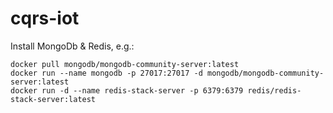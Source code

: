 # cqrs-iot

Install MongoDb & Redis, e.g.:
```
docker pull mongodb/mongodb-community-server:latest
docker run --name mongodb -p 27017:27017 -d mongodb/mongodb-community-server:latest
docker run -d --name redis-stack-server -p 6379:6379 redis/redis-stack-server:latest
```